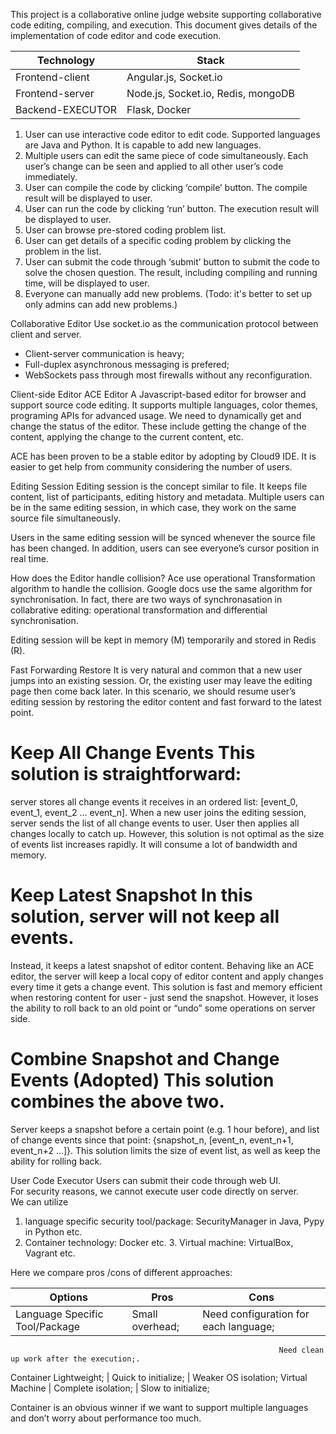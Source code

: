 This project is a collaborative online judge website supporting collaborative code editing, compiling, and execution.
This document gives details of the implementation of code editor and code execution.

|Technology | Stack|
| --- | --- |
| Frontend-client | Angular.js, Socket.io |
| Frontend-server | Node.js, Socket.io, Redis, mongoDB |
| Backend-EXECUTOR | Flask, Docker |


1. User can use interactive code editor to edit code. Supported languages are Java and Python. 
   It is capable to add new languages.  
2. Multiple users can edit the same piece of code simultaneously. Each user’s change can be seen and 
   applied to all other user’s code immediately.  
3. User can compile the code by clicking ‘compile’ button. The compile result will be displayed to user. 
4. User can run the code by clicking ‘run’ button. The execution result will be displayed to user. 
5. User can browse pre-stored coding problem list. 
6. User can get details of a specific coding problem by clicking the problem in the list. 
7. User can submit the code through ‘submit’ button to submit the code to solve the chosen question. 
   The result, including compiling and running time, will be displayed to user.
8. Everyone can manually add new problems. (Todo: it's better to set up only admins can add new problems.) 
 


Collaborative Editor 
Use socket.io as the communication protocol between client and server. 
* Client-server communication is heavy; 
* Full-duplex asynchronous messaging is prefered; 
* WebSockets pass through most firewalls without any reconfiguration. 

Client-side Editor 
ACE Editor 
A Javascript-based editor for browser and support source code editing. 
It supports multiple languages, color themes, programing APIs for advanced usage. 
We need to dynamically get and change the status of the editor. 
These include getting the change of the content, applying the change to the current content, etc. 
 
ACE has been proven to be a stable editor by adopting by Cloud9 IDE. 
It is easier to get help from community considering the number of users.  
 
Editing Session
Editing session is the concept similar to file. It keeps file content, list of participants, editing history and metadata. 
Multiple users can be in the same editing session, in which case, they work on the same source file simultaneously.  

Users in the same editing session will be synced whenever the source file has been changed. 
In addition, users can see everyone’s cursor position in real time. 

How does the Editor handle collision?
Ace use operational Transformation algorithm to handle the collision. 
Google docs use the same algorithm for synchronisation.
In fact, there are two ways of synchronasation in collabrative editing: 
operational transformation and differential synchronisation.


Editing session will be kept in memory (M) temporarily and stored in Redis (R).  
 
Fast Forwarding Restore It is very natural and common that a new user jumps into an existing session. 
Or, the existing user may leave the editing page then come back later. 
In this scenario, we should resume user’s editing session by restoring the editor content and fast forward to the latest point. 

# Keep All Change Events This solution is straightforward: 
server stores all change events it receives in an ordered list: [event_0, event_1, event_2 … event_n]. 
When a new user joins the editing session, server sends the list of all change events to user. 
User then applies all changes locally to catch up. 
However, this solution is not optimal as the size of events list increases rapidly. 
It will consume a lot of bandwidth and memory. 
 
# Keep Latest Snapshot In this solution, server will not keep all events. 
Instead, it keeps a latest snapshot of editor content. 
Behaving like an ACE editor, the server will keep a local copy of editor content and apply changes every time it gets a change event. 
This solution is fast and memory efficient when restoring content for user - just send the snapshot. 
However, it loses the ability to roll back to an old point or “undo” some operations on server side. 
 
# Combine Snapshot and Change Events (Adopted) This solution combines the above two. 
Server keeps a snapshot before a certain point (e.g. 1 hour before), and list of change events since that point: 
{snapshot_n, [event_n, event_n+1, 
event_n+2 ...]}. 
This solution limits the size of event list, as well as keep the ability for rolling back.  
 

User Code Executor 
Users can submit their code through web UI.  
For security reasons, we cannot execute user code directly on server.  
We can utilize   
1. language specific security tool/package: SecurityManager in Java, Pypy in Python etc. 
2. Container technology: Docker etc. 3. Virtual machine: VirtualBox, Vagrant etc. 
 
Here we compare pros /cons of different approaches: 
 
Options   |                           Pros            |               Cons 
--- | --- | ---
Language Specific Tool/Package | Small overhead;        |     Need configuration for each language; 
                                                                Need clean up work after the execution;. 
Container Lightweight;      |        Quick to initialize;    |    Weaker OS isolation; 
Virtual Machine             |        Complete isolation;      |  Slow to initialize; 
 
Container is an obvious winner if we want to support multiple languages and don’t worry about performance too much.  
